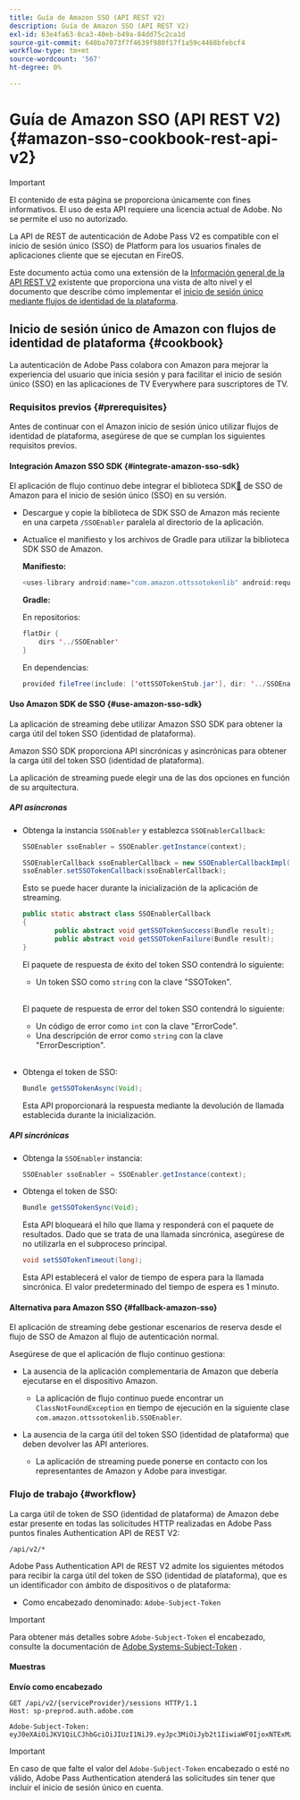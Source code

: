 ```yaml
---
title: Guía de Amazon SSO (API REST V2)
description: Guía de Amazon SSO (API REST V2)
exl-id: 63e4fa63-8ca3-40eb-b49a-84dd75c2ca1d
source-git-commit: 640ba7073f7f4639f980f17f1a59c4468bfebcf4
workflow-type: tm+mt
source-wordcount: '567'
ht-degree: 0%

---
```


# Guía de Amazon SSO (API REST V2) {#amazon-sso-cookbook-rest-api-v2}

>[!IMPORTANT]
>
>El contenido de esta página se proporciona únicamente con fines informativos. El uso de esta API requiere una licencia actual de Adobe. No se permite el uso no autorizado.

La API de REST de autenticación de Adobe Pass V2 es compatible con el inicio de sesión único (SSO) de Platform para los usuarios finales de aplicaciones cliente que se ejecutan en FireOS.

Este documento actúa como una extensión de la [Información general de la API REST V2](/help/authentication/integration-guide-programmers/rest-apis/rest-api-v2/rest-api-v2-overview.md) existente que proporciona una vista de alto nivel y el documento que describe cómo implementar el [inicio de sesión único mediante flujos de identidad de la plataforma](/help/authentication/integration-guide-programmers/rest-apis/rest-api-v2/flows/single-sign-on-access-flows/rest-api-v2-single-sign-on-platform-identity-flows.md).

## Inicio de sesión único de Amazon con flujos de identidad de plataforma {#cookbook}

La autenticación de Adobe Pass colabora con Amazon para mejorar la experiencia del usuario que inicia sesión y para facilitar el inicio de sesión único (SSO) en las aplicaciones de TV Everywhere para suscriptores de TV.

### Requisitos previos {#prerequisites}

Antes de continuar con el Amazon inicio de sesión único utilizar flujos de identidad de plataforma, asegúrese de que se cumplan los siguientes requisitos previos.

#### Integración Amazon SSO SDK {#integrate-amazon-sso-sdk}

El aplicación de flujo continuo debe integrar el biblioteca SDK[&#128279;](https://tve.zendesk.com/hc/en-us/article_attachments/360064368131/ottSSOTokenLib_v1.jar) de SSO de Amazon para el inicio de sesión único (SSO) en su versión.

* Descargue y copie la biblioteca de SDK SSO de Amazon más reciente en una carpeta `/SSOEnabler` paralela al directorio de la aplicación.

* Actualice el manifiesto y los archivos de Gradle para utilizar la biblioteca SDK SSO de Amazon.

  **Manifiesto:**

  ```JAVA
  <uses-library android:name="com.amazon.ottssotokenlib" android:required="false">
  ```

  **Gradle:**

  En repositorios:

  ```JAVA
  flatDir {
      dirs '../SSOEnabler'
  }
  ```

  En dependencias:

  ```JAVA
  provided fileTree(include: ['ottSSOTokenStub.jar'], dir: '../SSOEnabler')
  ```

#### Uso Amazon SDK de SSO {#use-amazon-sso-sdk}

La aplicación de streaming debe utilizar Amazon SSO SDK para obtener la carga útil del token SSO (identidad de plataforma).

Amazon SSO SDK proporciona API sincrónicas y asincrónicas para obtener la carga útil del token SSO (identidad de plataforma).

La aplicación de streaming puede elegir una de las dos opciones en función de su arquitectura.

##### API asíncronas

* Obtenga la instancia `SSOEnabler` y establezca `SSOEnablerCallback`:

  ```JAVA
  SSOEnabler ssoEnabler = SSOEnabler.getInstance(context);
  
  SSOEnablerCallback ssoEnablerCallback = new SSOEnablerCallbackImpl();
  ssoEnabler.setSSOTokenCallback(ssoEnablerCallback);
  ```

  Esto se puede hacer durante la inicialización de la aplicación de streaming.

  ```JAVA
  public static abstract class SSOEnablerCallback
  {
          public abstract void getSSOTokenSuccess(Bundle result);
          public abstract void getSSOTokenFailure(Bundle result);
  }
  ```

  El paquete de respuesta de éxito del token SSO contendrá lo siguiente:
   * Un token SSO como `string` con la clave &quot;SSOToken&quot;.

  <br/>

  El paquete de respuesta de error del token SSO contendrá lo siguiente:
   * Un código de error como `int` con la clave &quot;ErrorCode&quot;.
   * Una descripción de error como `string` con la clave &quot;ErrorDescription&quot;.

  <br/>

* Obtenga el token de SSO:

  ```JAVA
  Bundle getSSOTokenAsync(Void);
  ```

  Esta API proporcionará la respuesta mediante la devolución de llamada establecida durante la inicialización.

##### API sincrónicas

* Obtenga la `SSOEnabler` instancia:

  ```JAVA
  SSOEnabler ssoEnabler = SSOEnabler.getInstance(context);
  ```

* Obtenga el token de SSO:

  ```JAVA
  Bundle getSSOTokenSync(Void);
  ```

  Esta API bloqueará el hilo que llama y responderá con el paquete de resultados. Dado que se trata de una llamada sincrónica, asegúrese de no utilizarla en el subproceso principal.

  ```JAVA
  void setSSOTokenTimeout(long);
  ```

  Esta API establecerá el valor de tiempo de espera para la llamada sincrónica. El valor predeterminado del tiempo de espera es 1 minuto.

#### Alternativa para Amazon SSO {#fallback-amazon-sso}

El aplicación de streaming debe gestionar escenarios de reserva desde el flujo de SSO de Amazon al flujo de autenticación normal.

Asegúrese de que el aplicación de flujo continuo gestiona:

* La ausencia de la aplicación complementaria de Amazon que debería ejecutarse en el dispositivo Amazon.
   * La aplicación de flujo continuo puede encontrar un `ClassNotFoundException` en tiempo de ejecución en la siguiente clase `com.amazon.ottssotokenlib.SSOEnabler`.

* La ausencia de la carga útil del token SSO (identidad de plataforma) que deben devolver las API anteriores.
   * La aplicación de streaming puede ponerse en contacto con los representantes de Amazon y Adobe para investigar.

### Flujo de trabajo {#workflow}

La carga útil de token de SSO (identidad de plataforma) de Amazon debe estar presente en todas las solicitudes HTTP realizadas en Adobe Pass puntos finales Authentication API de REST V2:

```
/api/v2/*
```

Adobe Pass Authentication API de REST V2 admite los siguientes métodos para recibir la carga útil del token de SSO (identidad de plataforma), que es un identificador con ámbito de dispositivos o de plataforma:

* Como encabezado denominado: `Adobe-Subject-Token`

>[!IMPORTANT]
> 
> Para obtener más detalles sobre `Adobe-Subject-Token` el encabezado, consulte la documentación de [Adobe Systems-Subject-Token](/help/authentication/integration-guide-programmers/rest-apis/rest-api-v2/appendix/headers/rest-api-v2-appendix-headers-adobe-subject-token.md) .

#### Muestras

**Envío como encabezado**

```HTTPS
GET /api/v2/{serviceProvider}/sessions HTTP/1.1 
Host: sp-preprod.auth.adobe.com

Adobe-Subject-Token: eyJ0eXAiOiJKV1QiLCJhbGciOiJIUzI1NiJ9.eyJpc3MiOiJyb2t1IiwiaWF0IjoxNTExMzY4ODAyLCJleHAiOjE1NDI5MDQ4MDIsImF1ZCI6ImFkb2JlIiwic3ViIjoiNWZjYzMwODctYWJmZi00OGU4LWJhZTgtODQzODViZTFkMzQwIiwiZGlkIjoiY2FmZjQ1ZDAtM2NhMy00MDg3LWI2MjMtNjFkZjNhMmNlOWM4In0.JlBFhNhNCJCDXLwBjy5tt3PtPcqbMKEIGZ6sr2NA
```

>[!IMPORTANT]
>
> En caso de que falte el valor del `Adobe-Subject-Token` encabezado o esté no válido, Adobe Pass Authentication atenderá las solicitudes sin tener que incluir el inicio de sesión único en cuenta.
